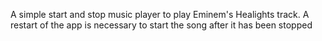 A simple start and stop music player to play Eminem's Healights track. A restart of the app is necessary to start the song after it has been stopped
